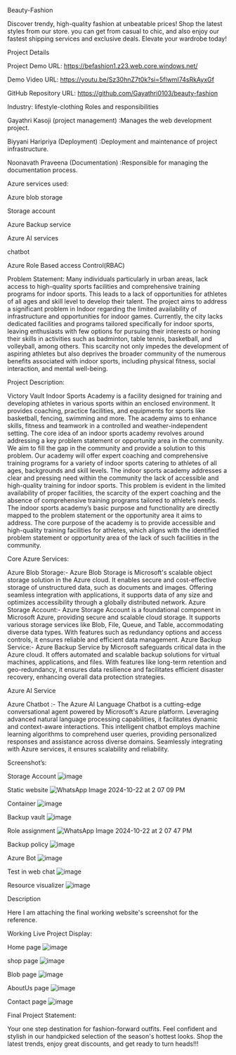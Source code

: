 Beauty-Fashion

Discover trendy, high-quality fashion at unbeatable prices! Shop the latest styles from our store. you can get from casual to chic, and also enjoy our fastest shipping services and exclusive deals. Elevate your wardrobe today!

Project Details

Project Demo URL: https://befashion1.z23.web.core.windows.net/

Demo Video URL: https://youtu.be/Sz30hnZ7t0k?si=5flwmI74sRkAyxGf

GitHub Repository URL: https://github.com/Gayathri0103/beauty-fashion

Industry: lifestyle-clothing Roles and responsibilities

Gayathri Kasoji (project management) :Manages the web development project.

Biyyani Haripriya (Deployment) :Deployment and maintenance of project infrastructure.

Noonavath Praveena (Documentation) :Responsible for managing the documentation process.

Azure services used:

Azure blob storage

Storage account

Azure Backup service

Azure AI services

chatbot

Azure Role Based access Control(RBAC)

Problem Statement: Many individuals particularly in urban areas, lack access to high-quality sports facilities and comprehensive training programs for indoor sports. This leads to a lack of opportunities for athletes of all ages and skill level to develop their talent. The project aims to address a significant problem in Indoor regarding the limited availability of infrastructure and opportunities for indoor games. Currently, the city lacks dedicated facilities and programs tailored specifically for indoor sports, leaving enthusiasts with few options for pursuing their interests or honing their skills in activities such as badminton, table tennis, basketball, and volleyball, among others. This scarcity not only impedes the development of aspiring athletes but also deprives the broader community of the numerous benefits associated with indoor sports, including physical fitness, social interaction, and mental well-being.

Project Description:

Victory Vault Indoor Sports Academy is a facility designed for training and developing athletes in various sports within an enclosed environment. It provides coaching, practice facilities, and equipments for sports like basketball, fencing, swimming and more. The academy aims to enhance skills, fitness and teamwork in a controlled and weather-independent setting. The core idea of an indoor sports academy revolves around addressing a key problem statement or opportunity area in the community. We aim to fill the gap in the community and provide a solution to this problem. Our academy will offer expert coaching and comprehensive training programs for a variety of indoor sports catering to athletes of all ages, backgrounds and skill levels. The indoor sports academy addresses a clear and pressing need within the community the lack of accessible and high-quality training for indoor sports. This problem is evident in the limited availability of proper facilities, the scarcity of the expert coaching and the absence of comprehensive training programs tailored to athlete’s needs. The indoor sports academy’s basic purpose and functionality are directly mapped to the problem statement or the opportunity area it aims to address. The core purpose of the academy is to provide accessible and high-quality training facilities for athletes, which aligns with the identified problem statement or opportunity area of the lack of such facilities in the community.

Core Azure Services:

Azure Blob Storage:- Azure Blob Storage is Microsoft's scalable object storage solution in the Azure cloud. It enables secure and cost-effective storage of unstructured data, such as documents and images. Offering seamless integration with applications, it supports data of any size and optimizes accessibility through a globally distributed network. Azure Storage Account:- Azure Storage Account is a foundational component in Microsoft Azure, providing secure and scalable cloud storage. It supports various storage services like Blob, File, Queue, and Table, accommodating diverse data types. With features such as redundancy options and access controls, it ensures reliable and efficient data management. Azure Backup Service:- Azure Backup Service by Microsoft safeguards critical data in the Azure cloud. It offers automated and scalable backup solutions for virtual machines, applications, and files. With features like long-term retention and geo-redundancy, it ensures data resilience and facilitates efficient disaster recovery, enhancing overall data protection strategies.

Azure AI Service

Azure Chatbot :- The Azure AI Language Chatbot is a cutting-edge conversational agent powered by Microsoft's Azure platform. Leveraging advanced natural language processing capabilities, it facilitates dynamic and context-aware interactions. This intelligent chatbot employs machine learning algorithms to comprehend user queries, providing personalized responses and assistance across diverse domains. Seamlessly integrating with Azure services, it ensures scalability and reliability.

Screenshot’s:

Storage Account
![image](https://github.com/user-attachments/assets/ba9b3a18-994d-437e-87b6-0a47804b18ce)

Static website 
![WhatsApp Image 2024-10-22 at 2 07 09 PM](https://github.com/user-attachments/assets/d0da2ae5-f892-4773-91e0-615da0c0175e)

Container 
![image](https://github.com/user-attachments/assets/9e9874e4-2185-473a-bc19-e734bc67eb6e)

Backup vault
![image](https://github.com/user-attachments/assets/68d3d1e7-c913-43c8-8e27-a5823440805e)

Role assignment 
![WhatsApp Image 2024-10-22 at 2 07 47 PM](https://github.com/user-attachments/assets/57dfaa5c-c886-4931-b999-9fe597727fd8)

Backup policy 
![image](https://github.com/user-attachments/assets/52b491ed-3a63-434d-864c-2b48f073f0f3)

Azure Bot
![image](https://github.com/user-attachments/assets/5844c5a1-2650-4d6e-b245-59cfdc8267e4)

Test in web chat
![image](https://github.com/user-attachments/assets/feff0d2b-5e3d-47e1-8e4b-b9e3b93e5f07)

Resource visualizer 
![image](https://github.com/user-attachments/assets/e4e31e0d-b31e-4815-b3ff-01d0628ae479)

Description

Here I am attaching the final working website's screenshot for the reference.

Working Live Project Display:

Home page
![image](https://github.com/user-attachments/assets/afb22227-1e14-4a48-ae0e-304b7a0c7f53)

shop page 
![image](https://github.com/user-attachments/assets/2af58fa7-a528-401c-9c53-37e4566eb71c)

Blob page 
![image](https://github.com/user-attachments/assets/d539366f-1123-461a-8028-d81d72e9d776)

AboutUs page
![image](https://github.com/user-attachments/assets/f871db1a-2d31-4629-bae6-63134fb2e2c8)

Contact page 
![image](https://github.com/user-attachments/assets/37516194-ed2b-4895-926f-508c43d35977)

Final Project Statement:

Your one step destination for fashion-forward outfits. Feel confident and stylish in our handpicked selection of the season's hottest looks. Shop the latest trends, enjoy great discounts, and get ready to turn heads!!!


